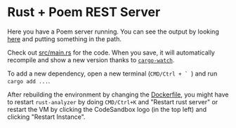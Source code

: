 # Rust + Poem REST Server

Here you have a Poem server running. You can see the output by looking [here](http://localhost:3000) and putting something in the path.

Check out [src/main.rs](./src/main.rs) for the code. When you save, it will automatically recompile and show a new version thanks to [`cargo-watch`](https://crates.io/crates/cargo-watch).

To add a new dependency, open a new terminal (```CMD/Ctrl + ` ```) and run `cargo add ...`.

After rebuilding the environment by changing the [Dockerfile](./.codesandbox/Dockerfile), you might have to restart `rust-analyzer` by doing `CMD/Ctrl+K` and "Restart rust server" or restart the VM by clicking the CodeSandbox logo (in the top left) and clicking "Restart Instance".